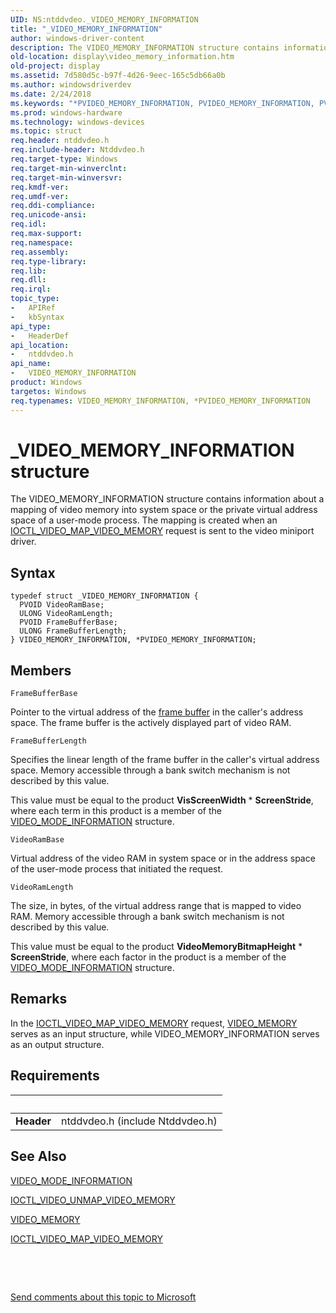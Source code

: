 ```yaml
---
UID: NS:ntddvdeo._VIDEO_MEMORY_INFORMATION
title: "_VIDEO_MEMORY_INFORMATION"
author: windows-driver-content
description: The VIDEO_MEMORY_INFORMATION structure contains information about a mapping of video memory into system space or the private virtual address space of a user-mode process.
old-location: display\video_memory_information.htm
old-project: display
ms.assetid: 7d580d5c-b97f-4d26-9eec-165c5db66a0b
ms.author: windowsdriverdev
ms.date: 2/24/2018
ms.keywords: "*PVIDEO_MEMORY_INFORMATION, PVIDEO_MEMORY_INFORMATION, PVIDEO_MEMORY_INFORMATION structure pointer [Display Devices], VIDEO_MEMORY_INFORMATION, VIDEO_MEMORY_INFORMATION structure [Display Devices], Video_Structs_efc1abe7-c8bb-403f-ae5d-136b25881929.xml, _VIDEO_MEMORY_INFORMATION, display.video_memory_information, ntddvdeo/PVIDEO_MEMORY_INFORMATION, ntddvdeo/VIDEO_MEMORY_INFORMATION"
ms.prod: windows-hardware
ms.technology: windows-devices
ms.topic: struct
req.header: ntddvdeo.h
req.include-header: Ntddvdeo.h
req.target-type: Windows
req.target-min-winverclnt: 
req.target-min-winversvr: 
req.kmdf-ver: 
req.umdf-ver: 
req.ddi-compliance: 
req.unicode-ansi: 
req.idl: 
req.max-support: 
req.namespace: 
req.assembly: 
req.type-library: 
req.lib: 
req.dll: 
req.irql: 
topic_type:
-	APIRef
-	kbSyntax
api_type:
-	HeaderDef
api_location:
-	ntddvdeo.h
api_name:
-	VIDEO_MEMORY_INFORMATION
product: Windows
targetos: Windows
req.typenames: VIDEO_MEMORY_INFORMATION, *PVIDEO_MEMORY_INFORMATION
---
```


# _VIDEO_MEMORY_INFORMATION structure
The VIDEO_MEMORY_INFORMATION structure contains information about a mapping of video memory into system space or the private virtual address space of a user-mode process. The mapping is created when an <a href="..\ntddvdeo\ni-ntddvdeo-ioctl_video_map_video_memory.md">IOCTL_VIDEO_MAP_VIDEO_MEMORY</a> request is sent to the video miniport driver.

## Syntax
````
typedef struct _VIDEO_MEMORY_INFORMATION {
  PVOID VideoRamBase;
  ULONG VideoRamLength;
  PVOID FrameBufferBase;
  ULONG FrameBufferLength;
} VIDEO_MEMORY_INFORMATION, *PVIDEO_MEMORY_INFORMATION;
````

## Members


`FrameBufferBase`

Pointer to the virtual address of the <a href="https://msdn.microsoft.com/f697e0db-1db0-4a81-94d8-0ca079885480">frame buffer</a> in the caller's address space. The frame buffer is the actively displayed part of video RAM.

`FrameBufferLength`

Specifies the linear length of the frame buffer in the caller's virtual address space. Memory accessible through a bank switch mechanism is not described by this value.

This value must be equal to the product <b>VisScreenWidth</b> * <b>ScreenStride</b>, where each term in this product is a member of the <a href="..\ntddvdeo\ns-ntddvdeo-_video_mode_information.md">VIDEO_MODE_INFORMATION</a> structure.

`VideoRamBase`

Virtual address of the video RAM in system space or in the address space of the user-mode process that initiated the request.

`VideoRamLength`

The size, in bytes, of the virtual address range that is mapped to video RAM. Memory accessible through a bank switch mechanism is not described by this value.

This value must be equal to the product <b>VideoMemoryBitmapHeight</b> * <b>ScreenStride</b>, where each factor in the product is a member of the <a href="..\ntddvdeo\ns-ntddvdeo-_video_mode_information.md">VIDEO_MODE_INFORMATION</a> structure.

## Remarks
In the <a href="..\ntddvdeo\ni-ntddvdeo-ioctl_video_map_video_memory.md">IOCTL_VIDEO_MAP_VIDEO_MEMORY</a> request, <a href="..\ntddvdeo\ns-ntddvdeo-_video_memory.md">VIDEO_MEMORY</a> serves as an input structure, while VIDEO_MEMORY_INFORMATION serves as an output structure.

## Requirements
| &nbsp; | &nbsp; |
| ---- |:---- |
| **Header** | ntddvdeo.h (include Ntddvdeo.h) |

## See Also

<a href="..\ntddvdeo\ns-ntddvdeo-_video_mode_information.md">VIDEO_MODE_INFORMATION</a>



<a href="..\ntddvdeo\ni-ntddvdeo-ioctl_video_unmap_video_memory.md">IOCTL_VIDEO_UNMAP_VIDEO_MEMORY</a>



<a href="..\ntddvdeo\ns-ntddvdeo-_video_memory.md">VIDEO_MEMORY</a>



<a href="..\ntddvdeo\ni-ntddvdeo-ioctl_video_map_video_memory.md">IOCTL_VIDEO_MAP_VIDEO_MEMORY</a>



 

 

<a href="mailto:wsddocfb@microsoft.com?subject=Documentation%20feedback [display\display]:%20VIDEO_MEMORY_INFORMATION structure%20 RELEASE:%20(2/24/2018)&amp;body=%0A%0APRIVACY STATEMENT%0A%0AWe use your feedback to improve the documentation. We don't use your email address for any other purpose, and we'll remove your email address from our system after the issue that you're reporting is fixed. While we're working to fix this issue, we might send you an email message to ask for more info. Later, we might also send you an email message to let you know that we've addressed your feedback.%0A%0AFor more info about Microsoft's privacy policy, see http://privacy.microsoft.com/en-us/default.aspx." title="Send comments about this topic to Microsoft">Send comments about this topic to Microsoft</a>